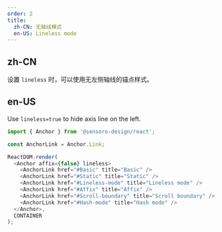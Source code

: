 ```yaml
---
order: 2
title:
  zh-CN: 无轴线模式
  en-US: Lineless mode
---
```


## zh-CN

设置 `lineless` 时，可以使用无左侧轴线的锚点样式。

## en-US

Use `lineless=true` to hide axis line on the left.

```js
import { Anchor } from '@sensoro-design/react';

const AnchorLink = Anchor.Link;

ReactDOM.render(
  <Anchor affix={false} lineless>
    <AnchorLink href="#Basic" title="Basic" />
    <AnchorLink href="#Static" title="Static" />
    <AnchorLink href="#Lineless-mode" title="Lineless mode" />
    <AnchorLink href="#Affix" title="Affix" />
    <AnchorLink href="#Scroll-boundary" title="Scroll boundary" />
    <AnchorLink href="#Hash-mode" title="Hash mode" />
  </Anchor>,
  CONTAINER
);
```
